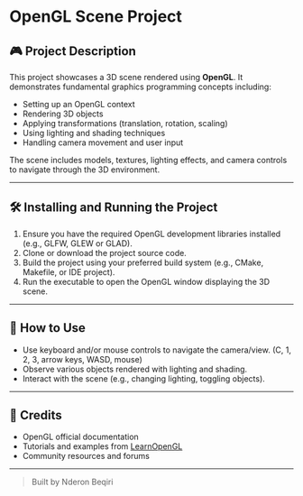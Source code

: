 # OpenGL Scene Project

## 🎮 Project Description

This project showcases a 3D scene rendered using **OpenGL**. It demonstrates fundamental graphics programming concepts including:

- Setting up an OpenGL context
- Rendering 3D objects
- Applying transformations (translation, rotation, scaling)
- Using lighting and shading techniques
- Handling camera movement and user input

The scene includes models, textures, lighting effects, and camera controls to navigate through the 3D environment.

---

## 🛠 Installing and Running the Project

1. Ensure you have the required OpenGL development libraries installed (e.g., GLFW, GLEW or GLAD).
2. Clone or download the project source code.
3. Build the project using your preferred build system (e.g., CMake, Makefile, or IDE project).
4. Run the executable to open the OpenGL window displaying the 3D scene.

---

## 🎯 How to Use

- Use keyboard and/or mouse controls to navigate the camera/view. (C, 1, 2, 3, arrow keys, WASD, mouse)
- Observe various objects rendered with lighting and shading.
- Interact with the scene (e.g., changing lighting, toggling objects).

---

## 🙏 Credits

- OpenGL official documentation
- Tutorials and examples from [LearnOpenGL](https://learnopengl.com/)
- Community resources and forums

---

> Built by Nderon Beqiri
